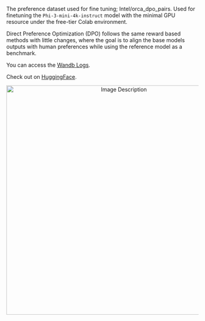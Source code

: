 The preference dataset used for fine tuning; Intel/orca_dpo_pairs. Used for finetuning the ```Phi-3-mini-4k-instruct``` model with the minimal GPU resource under the free-tier Colab environment.

Direct Preference Optimization (DPO) follows the same reward based methods with little changes, where the goal is to align the base models outputs with human preferences while using the reference model as a benchmark.

You can access the [Wandb Logs](https://wandb.ai/mishra4-deeplogic-ai/huggingface/reports/train-loss-24-07-22-22-08-06---Vmlldzo4NzY2NzU4?accessToken=2jdm6mkp6fuqn7z0nkf7d90swgrsk80ritosa4obig60c23dnrcco19dj1b9et53).

Check out on [HuggingFace](https://huggingface.co/smishr-18/phi3-dpo).

<p align="center">
  
  <img src="https://github.com/user-attachments/assets/f0057179-066b-42d4-ae90-1e6235383c45" alt="Image Description" width="600"/>
</p>
